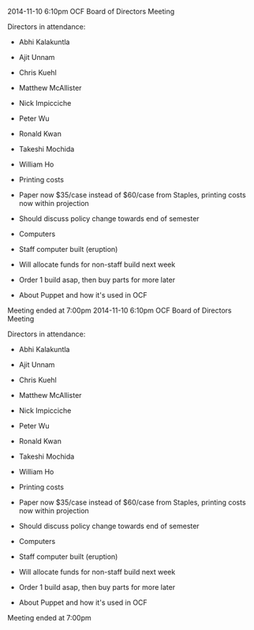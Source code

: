2014-11-10 6:10pm
OCF Board of Directors Meeting

Directors in attendance:
- Abhi Kalakuntla <abhik>
- Ajit Unnam <aunnam>
- Chris Kuehl <ckuehl>
- Matthew McAllister <mattmcal>
- Nick Impicciche <nickimp>
- Peter Wu <peterwu>
- Ronald Kwan <rkwan>
- Takeshi Mochida <tmochida>
- William Ho <willh>

- Printing costs
 - Paper now $35/case instead of $60/case from Staples, printing costs now within projection
 - Should discuss policy change towards end of semester

- Computers
 - Staff computer built (eruption)
 - Will allocate funds for non-staff build next week
 - Order 1 build asap, then buy parts for more later

- About Puppet and how it's used in OCF

Meeting ended at 7:00pm
2014-11-10 6:10pm
OCF Board of Directors Meeting

Directors in attendance:
- Abhi Kalakuntla <abhik>
- Ajit Unnam <aunnam>
- Chris Kuehl <ckuehl>
- Matthew McAllister <mattmcal>
- Nick Impicciche <nickimp>
- Peter Wu <peterwu>
- Ronald Kwan <rkwan>
- Takeshi Mochida <tmochida>
- William Ho <willh>

- Printing costs
 - Paper now $35/case instead of $60/case from Staples, printing costs now within projection
 - Should discuss policy change towards end of semester

- Computers
 - Staff computer built (eruption)
 - Will allocate funds for non-staff build next week
 - Order 1 build asap, then buy parts for more later

- About Puppet and how it's used in OCF

Meeting ended at 7:00pm
